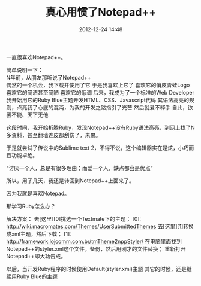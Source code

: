 ﻿---
layout: template
title: 真心用惯了Notepad++
text: Liber
date: 2012-12-24 14:48
categories:
- life
---

一直很喜欢Notepad++。  

简单说明一下：  
	N年前，从朋友那听说了Notepad++  
	偶然的一个机会，我下载并使用了它
	于是我喜欢上它了
	喜欢它的俏皮青蛙Logo
	喜欢它的简洁甚至简陋
	喜欢它的低调
	后来，我成为了一个标准的Web Developer  
	我开始用它的Ruby Blue主题开发HTML、CSS、Javascript代码
	其语法高亮的规则，点亮我了心底的混沌，为我的开发之路指引了光芒
	然后就爱不释手
	自此，欲罢不能、天下无他
	
这段时间，我开始折腾Ruby，发现Notepad++没有Ruby语法高亮，到网上找了N多资料，甚至翻墙连皮都刮伤了，未果。

于是就尝试了传说中的Sublime text 2，不得不说，这个编辑器实在是炫，小巧而且功能卓绝。

“讨厌一个人，总是有很多理由；而爱一个人，缺点都会是优点”

所以，用了几天，我还是转回到Notepad++上面来了。

因为我就是喜欢Notepad。

那学习Ruby怎么办？

解决方案：
去[这里][0]挑选一个Textmate下的主题；
[0]: http://wiki.macromates.com/Themes/UserSubmittedThemes
去[这里][1]转换成xml主题，然后下载；
[1]: http://framework.lojcomm.com.br/tmTheme2nppStyler/
在电脑里面找到Notepad++的styler.xml这个文件。备份，然后用刚才的文件替换；
重新打开Notepad++即大功告成。

以后，当开发Ruby程序的时候使用Default(styler.xml)主题
其它的时候，还是继续用Ruby Blue的主题


